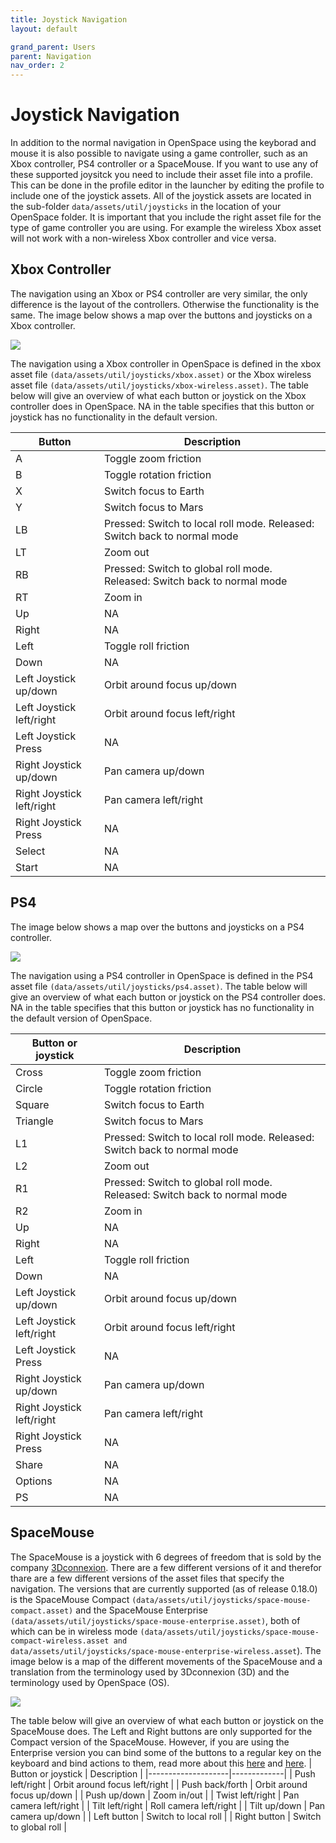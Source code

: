 ```yaml
---
title: Joystick Navigation
layout: default

grand_parent: Users
parent: Navigation
nav_order: 2
---
```


# Joystick Navigation
In addition to the normal navigation in OpenSpace using the keyborad and mouse it is also possible to navigate using a game controller, such as an Xbox controller, PS4 controller or a SpaceMouse. If you want to use any of these supported joysitck you need to include their asset file into a profile. This can be done in the profile editor in the launcher by editing the profile to include one of the joystick assets. All of the joystick assets are located in the sub-folder <code>data/assets/util/joysticks</code> in the location of your OpenSpace folder. It is important that you include the right asset file for the type of game controller you are using. For example the wireless Xbox asset will not work with a non-wireless Xbox controller and vice versa.

## Xbox Controller
The navigation using an Xbox or PS4 controller are very similar, the only difference is the layout of the controllers. Otherwise the functionality is the same. The image below shows a map over the buttons and joysticks on a Xbox controller.

![](images/xbox.png)

The navigation using a Xbox controller in OpenSpace is defined in the xbox asset file <code>(data/assets/util/joysticks/xbox.asset)</code> or the Xbox wireless asset file <code>(data/assets/util/joysticks/xbox-wireless.asset)</code>. The table below will give an overview of what each button or joystick on the Xbox controller does in OpenSpace. NA in the table specifies that this button or joystick has no functionality in the default version.

| Button | Description |
|--------|-------------|
| A | Toggle zoom friction |
| B | Toggle rotation friction |
| X | Switch focus to Earth |
| Y | Switch focus to Mars |
| LB | Pressed: Switch to local roll mode. Released: Switch back to normal mode |
| LT | Zoom out |
| RB | Pressed: Switch to global roll mode. Released: Switch back to normal mode |
| RT | Zoom in |
| Up | NA |
| Right | NA |
| Left | Toggle roll friction |
| Down | NA |
| Left Joystick up/down | Orbit around focus up/down |
| Left Joystick left/right | Orbit around focus left/right |
| Left Joystick Press | NA |
| Right Joystick up/down | Pan camera up/down |
| Right Joystick left/right | Pan camera left/right |
| Right Joystick Press | NA |
| Select | NA |
| Start | NA |

## PS4
The image below shows a map over the buttons and joysticks on a PS4 controller.

![](images/ps4.png)

The navigation using a PS4 controller in OpenSpace is defined in the PS4 asset file <code>(data/assets/util/joysticks/ps4.asset)</code>. The table below will give an overview of what each button or joystick on the PS4 controller does. NA in the table specifies that this button or joystick has no functionality in the default version of OpenSpace.

| Button or joystick | Description |
|--------------------|-------------|
| Cross | Toggle zoom friction |
| Circle | Toggle rotation friction |
| Square | Switch focus to Earth |
| Triangle | Switch focus to Mars |
| L1 | Pressed: Switch to local roll mode. Released: Switch back to normal mode |
| L2 | Zoom out |
| R1 | Pressed: Switch to global roll mode. Released: Switch back to normal mode |
| R2 | Zoom in |
| Up | NA |
| Right | NA |
| Left | Toggle roll friction |
| Down | NA |
| Left Joystick up/down | Orbit around focus up/down |
| Left Joystick left/right | Orbit around focus left/right |
| Left Joystick Press | NA |
| Right Joystick up/down | Pan camera up/down |
| Right Joystick left/right | Pan camera left/right |
| Right Joystick Press | NA |
| Share | NA |
| Options | NA |
| PS | NA |

## SpaceMouse
The SpaceMouse is a joystick with 6 degrees of freedom that is sold by the company [3Dconnexion](https://3dconnexion.com/uk/spacemouse/). There are a few different versions of it and therefor thare are a few different versions of the asset files that specify the navigation. The versions that are currently supported (as of release 0.18.0) is the SpaceMouse Compact <code>(data/assets/util/joysticks/space-mouse-compact.asset)</code> and the SpaceMouse Enterprise <code>(data/assets/util/joysticks/space-mouse-enterprise.asset)</code>, both of which can be in wireless mode <code>(data/assets/util/joysticks/space-mouse-compact-wireless.asset and data/assets/util/joysticks/space-mouse-enterprise-wireless.asset</code>). The image below is a map of the different movements of the SpaceMouse and a translation from the terminology used by 3Dconnexion (3D) and the terminology used by OpenSpace (OS).

![](images/spacemouse-map.png)

The table below will give an overview of what each button or joystick on the SpaceMouse does. The Left and Right buttons are only supported for the Compact version of the SpaceMouse. However, if you are using the Enterprise version you can bind some of the buttons to a regular key on the keyboard and bind actions to them, read more about this [here](basic-navigation) and [here](../../builders/profile_syntax).
| Button or joystick | Description |
|--------------------|-------------|
| Push left/right | Orbit around focus left/right |
| Push back/forth | Orbit around focus up/down |
| Push up/down | Zoom in/out |
| Twist left/right | Pan camera left/right |
| Tilt left/right | Roll camera left/right |
| Tilt up/down | Pan camera up/down |
| Left button | Switch to local roll |
| Right button | Switch to global roll |
